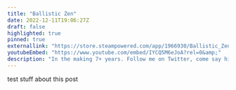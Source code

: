 ```yaml
---
title: "Ballistic Zen"
date: 2022-12-11T19:06:27Z
draft: false
highlighted: true
pinned: true
externallink: "https://store.steampowered.com/app/1966930/Ballistic_Zen/"
youtubeEmbed: "https://www.youtube.com/embed/IYCQ5M6eJoA?rel=0&amp;"
description: "In the making 7+ years. Follow me on Twitter, come say hi in Discord, and wishlist on Steam!"
---
```

test stuff about this post

